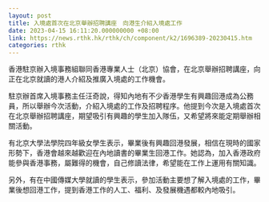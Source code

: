 ```yaml
---
layout: post
title: 入境處首次在北京舉辦招聘講座　向港生介紹入境處工作
date: 2023-04-15 16:11:20.000000000 +08:00
link: https://news.rthk.hk/rthk/ch/component/k2/1696389-20230415.htm
categories: rthk
---
```


香港駐京辦入境事務組聯同香港專業人士（北京）協會，在北京舉辦招聘講座，向正在北京就讀的港人介紹及推廣入境處的工作機會。

駐京辦首席入境事務主任汪奇說，得知內地有不少香港學生有興趣回港成為公務員，所以舉辦今次活動，介紹入境處的工作及招聘程序。他提到今次是入境處首次在北京舉辦招聘講座，期望吸引有興趣的學生加入隊伍，又希望將來能定期舉辦相關活動。

有北京大學法學院四年級女學生表示，畢業後有興趣回港發展，相信在現時的國家形勢下，香港會越來越歡迎在內地讀書的畢業生回港工作。她認為，加入香港政府能參與香港事務，屬難得的機會，自己修讀法律，希望能在工作上運用有關知識。

另外，有在中國傳媒大學就讀的學生表示，參加活動主要想了解入境處的工作，畢業後想回港工作，提到香港工作的人工、福利、及發展機遇都較內地吸引。
